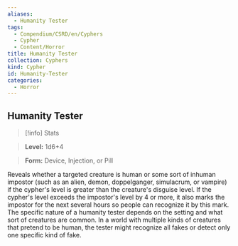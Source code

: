 ```yaml
---
aliases:
  - Humanity Tester
tags:
  - Compendium/CSRD/en/Cyphers
  - Cypher
  - Content/Horror
title: Humanity Tester
collection: Cyphers
kind: Cypher
id: Humanity-Tester
categories:
  - Horror
---
```

## Humanity Tester    
>[!info] Stats    
> **Level:** 1d6+4    
> **Form:** Device, Injection, or Pill  
    
Reveals whether a targeted creature is human or some sort of inhuman impostor (such as an alien, demon, doppelganger, simulacrum, or vampire) if the cypher's level is greater than the creature's disguise level. If the cypher's level exceeds the impostor's level by 4 or more, it also marks the impostor for the next several hours so people can recognize it by this mark. The specific nature of a humanity tester depends on the setting and what sort of creatures are common. In a world with multiple kinds of creatures that pretend to be human, the tester might recognize all fakes or detect only one specific kind of fake.
